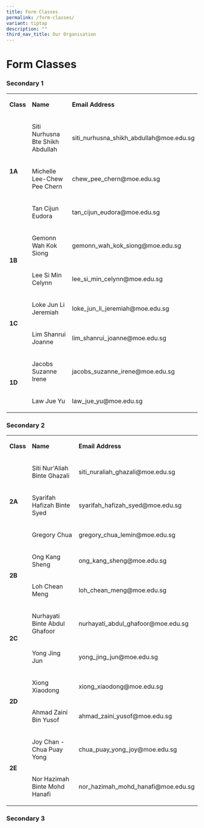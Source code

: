 ```yaml
---
title: Form Classes
permalink: /form-classes/
variant: tiptap
description: ""
third_nav_title: Our Organisation
---
```

<h1>Form Classes</h1>
<h3>Secondary 1</h3>
<table style="minWidth: 75px">
<colgroup>
<col>
<col>
<col>
</colgroup>
<tbody>
<tr>
<td rowspan="1" colspan="1">
<p><strong>Class</strong>
</p>
</td>
<td rowspan="1" colspan="1">
<p><strong>Name</strong>
</p>
</td>
<td rowspan="1" colspan="1">
<p><strong>Email Address</strong>
</p>
</td>
</tr>
<tr>
<td rowspan="3" colspan="1">
<p><strong>1A</strong>
</p>
</td>
<td rowspan="1" colspan="1">
<p>Siti Nurhusna Bte Shikh Abdullah</p>
</td>
<td rowspan="1" colspan="1">
<p>siti_nurhusna_shikh_abdullah@moe.edu.sg</p>
</td>
</tr>
<tr>
<td rowspan="1" colspan="1">
<p>Michelle Lee-Chew Pee Chern</p>
</td>
<td rowspan="1" colspan="1">
<p>chew_pee_chern@moe.edu.sg</p>
</td>
</tr>
<tr>
<td rowspan="1" colspan="1">
<p>Tan Cijun Eudora</p>
</td>
<td rowspan="1" colspan="1">
<p>tan_cijun_eudora@moe.edu.sg</p>
</td>
</tr>
<tr>
<td rowspan="2" colspan="1">
<p><strong>1B</strong>
</p>
</td>
<td rowspan="1" colspan="1">
<p>Gemonn Wah Kok Siong</p>
</td>
<td rowspan="1" colspan="1">
<p>gemonn_wah_kok_siong@moe.edu.sg</p>
</td>
</tr>
<tr>
<td rowspan="1" colspan="1">
<p>Lee Si Min Celynn</p>
</td>
<td rowspan="1" colspan="1">
<p>lee_si_min_celynn@moe.edu.sg</p>
</td>
</tr>
<tr>
<td rowspan="2" colspan="1">
<p><strong>1C</strong>
</p>
</td>
<td rowspan="1" colspan="1">
<p>Loke Jun Li Jeremiah</p>
</td>
<td rowspan="1" colspan="1">
<p>loke_jun_li_jeremiah@moe.edu.sg</p>
</td>
</tr>
<tr>
<td rowspan="1" colspan="1">
<p>Lim Shanrui Joanne</p>
</td>
<td rowspan="1" colspan="1">
<p>lim_shanrui_joanne@moe.edu.sg</p>
</td>
</tr>
<tr>
<td rowspan="2" colspan="1">
<p><strong>1D</strong>
</p>
</td>
<td rowspan="1" colspan="1">
<p>Jacobs Suzanne Irene</p>
</td>
<td rowspan="1" colspan="1">
<p>jacobs_suzanne_irene@moe.edu.sg</p>
</td>
</tr>
<tr>
<td rowspan="1" colspan="1">
<p>Law Jue Yu</p>
</td>
<td rowspan="1" colspan="1">
<p>law_jue_yu@moe.edu.sg</p>
</td>
</tr>
</tbody>
</table>
<h3>Secondary 2</h3>
<table style="minWidth: 75px">
<colgroup>
<col>
<col>
<col>
</colgroup>
<tbody>
<tr>
<td rowspan="1" colspan="1">
<p><strong>Class</strong>
</p>
</td>
<td rowspan="1" colspan="1">
<p><strong>Name</strong>
</p>
</td>
<td rowspan="1" colspan="1">
<p><strong>Email Address</strong>
</p>
</td>
</tr>
<tr>
<td rowspan="3" colspan="1">
<p><strong>2A</strong>
</p>
</td>
<td rowspan="1" colspan="1">
<p>Siti Nur'Aliah Binte Ghazali</p>
</td>
<td rowspan="1" colspan="1">
<p>siti_nuraliah_ghazali@moe.edu.sg</p>
</td>
</tr>
<tr>
<td rowspan="1" colspan="1">
<p>Syarifah Hafizah Binte Syed</p>
</td>
<td rowspan="1" colspan="1">
<p>syarifah_hafizah_syed@moe.edu.sg</p>
</td>
</tr>
<tr>
<td rowspan="1" colspan="1">
<p>Gregory Chua</p>
</td>
<td rowspan="1" colspan="1">
<p>gregory_chua_lemin@moe.edu.sg</p>
</td>
</tr>
<tr>
<td rowspan="2" colspan="1">
<p><strong>2B</strong>
</p>
</td>
<td rowspan="1" colspan="1">
<p>Ong Kang Sheng</p>
</td>
<td rowspan="1" colspan="1">
<p>ong_kang_sheng@moe.edu.sg</p>
</td>
</tr>
<tr>
<td rowspan="1" colspan="1">
<p>Loh Chean Meng</p>
</td>
<td rowspan="1" colspan="1">
<p>loh_chean_meng@moe.edu.sg</p>
</td>
</tr>
<tr>
<td rowspan="2" colspan="1">
<p><strong>2C</strong>
</p>
</td>
<td rowspan="1" colspan="1">
<p>Nurhayati Binte Abdul Ghafoor</p>
</td>
<td rowspan="1" colspan="1">
<p>nurhayati_abdul_ghafoor@moe.edu.sg</p>
</td>
</tr>
<tr>
<td rowspan="1" colspan="1">
<p>Yong Jing Jun</p>
</td>
<td rowspan="1" colspan="1">
<p>yong_jing_jun@moe.edu.sg</p>
</td>
</tr>
<tr>
<td rowspan="2" colspan="1">
<p><strong>2D</strong>
</p>
</td>
<td rowspan="1" colspan="1">
<p>Xiong Xiaodong</p>
</td>
<td rowspan="1" colspan="1">
<p>xiong_xiaodong@moe.edu.sg</p>
</td>
</tr>
<tr>
<td rowspan="1" colspan="1">
<p>Ahmad Zaini Bin Yusof</p>
</td>
<td rowspan="1" colspan="1">
<p>ahmad_zaini_yusof@moe.edu.sg</p>
</td>
</tr>
<tr>
<td rowspan="2" colspan="1">
<p><strong>2E</strong>
</p>
</td>
<td rowspan="1" colspan="1">
<p>Joy Chan - Chua Puay Yong</p>
</td>
<td rowspan="1" colspan="1">
<p>chua_puay_yong_joy@moe.edu.sg</p>
</td>
</tr>
<tr>
<td rowspan="1" colspan="1">
<p>Nor Hazimah Binte Mohd Hanafi</p>
</td>
<td rowspan="1" colspan="1">
<p>nor_hazimah_mohd_hanafi@moe.edu.sg</p>
</td>
</tr>
</tbody>
</table>
<h3>Secondary 3</h3>
<p></p>
<p></p>